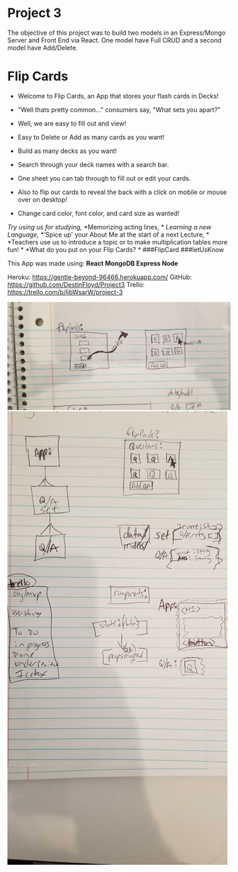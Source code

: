 # Project 3 

The objective of this project was to build two models in an Express/Mongo Server and Front End via React. One model have Full CRUD and a second model have Add/Delete.

# Flip Cards


* Welcome to Flip Cards, an App that stores your flash cards in Decks! 

* "Well thats pretty common..." consumers say, "What sets you apart?"

* Well, we are easy to fill out and view! 

* Easy to Delete or Add as many cards as you want!

* Build as many decks as you want!

* Search through your deck names with a search bar.

* One sheet you can tab through to fill out or edit your cards. 

* Also to flip our cards to reveal the back with a click on mobile or 
 mouse over on desktop! 

* Change card color, font color, and card size as wanted!


*Try using us for studying,*
*Memorizing acting lines, *
*Learning a new Language,*
*'Spice up' your About Me at the start of a next Lecture, *
*Teachers use us to introduce a topic or to make multiplication tables more fun! *
*What do you put on your Flip Cards? *
###FlipCard ###letUsKnow 

This App was made using: **React MongoDB Express Node**


Heroku: https://gentle-beyond-96466.herokuapp.com/
GitHub: https://github.com/DestinFloyd/Project3
Trello: https://trello.com/b/IjbWsarW/project-3


![wireframe](wireFrames/WireFrameofPro3.jpg)
![erd](wireFrames/ERD:DataPlanning.jpg)

